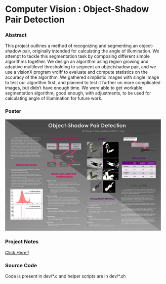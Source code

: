 # Computer Vision : Object-Shadow Pair Detection

### Abstract
This project outlines a method of recognizing and segmenting an object­shadow pair, originally
intended for calculating the angle of illumination.  We attempt to tackle this segmentation task by composing
different simple algorithms together.  We design an algorithm using region growing and adaptive multi­level
thresholding to segment an object­shadow pair, and we use a visionX program vrdiff to evaluate and
compute statistics on the accuracy of the algorithm.  We gathered simplistic images with single image to test
our algorithm first, and planned to test it further on more complicated images, but didn’t have enough time.
We were able to get workable segmentation algorithm, good enough, with adjustments, to be used for
calculating angle of illumination for future work.

### Poster
![alt text](https://github.com/arjunjauhari/comp-vision/blob/master/Poster.png "Poster")

### Project Notes
[Click Here!!](https://github.com/arjunjauhari/comp-vision/blob/master/report/FinalReport.pdf)

### Source Code
Code is present in dev/\*.c and helper scripts are in dev/\*.sh
